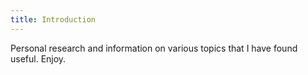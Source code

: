 ```yaml
---
title: Introduction
---
```


Personal research and information on various topics that I have found useful. Enjoy.
